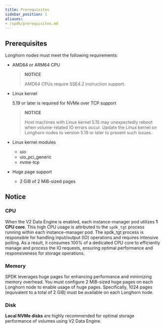 ```yaml
---
title: Prerequisites
sidebar_position: 1
aliases:
- /spdk/prerequisites.md
---
```


<head>
  <link rel="canonical" href="https://main--longhornio-docusaurus.netlify.app/v2-data-engine/prerequisites"/>
</head>

## Prerequisites

Longhorn nodes must meet the following requirements:

- AMD64 or ARM64 CPU
  > **NOTICE**
  >
  >  AMD64 CPUs require SSE4.2 instruction support.

- Linux kernel

  5.19 or later is required for NVMe over TCP support
  > **NOTICE**
  >
  > Host machines with Linux kernel 5.15 may unexpectedly reboot when volume-related IO errors occur. Update the Linux kernel on Longhorn nodes to version 5.19 or later to prevent such issues.

- Linux kernel modules
  - uio
  - uio_pci_generic
  - nvme-tcp

- Huge page support
  - 2 GiB of 2 MiB-sized pages

## Notice

### CPU

When the V2 Data Engine is enabled, each instance-manager pod utilizes **1 CPU core**. This high CPU usage is attributed to the `spdk_tgt` process running within each instance-manager pod. The spdk_tgt process is responsible for handling input/output (IO) operations and requires intensive polling. As a result, it consumes 100% of a dedicated CPU core to efficiently manage and process the IO requests, ensuring optimal performance and responsiveness for storage operations.

### Memory

SPDK leverages huge pages for enhancing performance and minimizing memory overhead. You must configure 2 MiB-sized huge pages on each Longhorn node to enable usage of huge pages. Specifically, 1024 pages (equivalent to a total of 2 GiB) must be available on each Longhorn node.


### Disk

**Local NVMe disks** are highly recommended for optimal storage performance of volumes using V2 Data Engine.